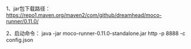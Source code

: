 1、jar包下载路径：
https://repo1.maven.org/maven2/com/github/dreamhead/moco-runner/0.11.0/


2、启动命令：
java -jar moco-runner-0.11.0-standalone.jar http -p 8888 -c config.json

